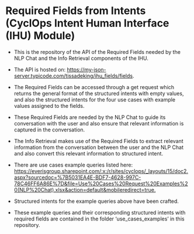 # Required Fields from Intents (CyclOps Intent Human Interface (IHU) Module)

- This is the repository of the API of the Required Fields needed by the NLP Chat and the Info Retrieval components of the IHU.

- The API is hosted on: https://my-json-server.typicode.com/tissadeking/ihu_fields/fields. ​

- The Required Fields can be accessed through a get request which returns the general format of the structured intents with empty values, and also the structured intents for the four use cases with example values assigned to the fields.​

- These Required Fields are needed by the NLP Chat to guide its conversation with the user and also ensure that relevant information is captured in the conversation.

- The Info Retrieval makes use of the Required Fields to extract relevant information from the conversation between the user and the NLP Chat and also convert this relevant information to structured intent.
  
- There are use cases example queries listed here: https://everisgroup.sharepoint.com/:x:/r/sites/cyclops/_layouts/15/doc2.aspx?sourcedoc=%7B5031EA4E-BDF7-4628-997C-78C46FF6A86E%7D&file=Use%20Cases%20Request%20Examples%20(NLP%20Chat).xlsx&action=default&mobileredirect=true.​

- Structured intents for the example queries above have been crafted.​

- These example queries and their corresponding structured intents with required fields are contained in the folder ‘use_cases_examples’ in this repository.  
